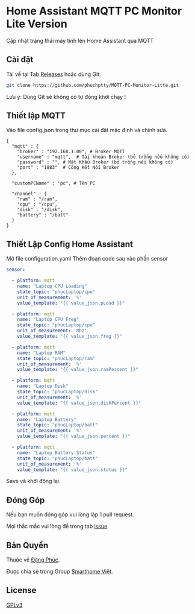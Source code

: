 # Home Assistant MQTT PC Monitor Lite Version
Cập nhật trạng thái máy tính lên Home Assistant qua MQTT

## Cài đặt

Tải về tại Tab [Releases](https://github.com/phuchptty/MQTT-PC-Monitor-Lite/releases) hoặc dùng Git:

```bash
git clone https://github.com/phuchptty/MQTT-PC-Monitor-Litte.git
```
Lưu ý: Dùng Git sẽ không có tự động khởi chạy !

## Thiết lập MQTT
Vào file config.json trong thư mục cài đặt mặc định và chỉnh sửa.

```text
{
  "mqtt" : {
    "broker" : "192.168.1.00", # Broker MQTT
    "username" : "mqtt",  # Tài khoản Broker (bỏ trống nếu không có)
    "password" : "", # Mật Khẩu Broker (bỏ trống nếu không có)
    "port" : "1883"  # Công Kết Nối Broker
  },

  "customPCName" : "pc", # Tên PC

  "channel" : {
    "ram" : "/ram",
    "cpu" : "/cpu",
    "disk" : "/disk",
    "battery" : "/batt"
  }
}

```

## Thiết Lập Config Home Assistant
Mở file configuration.yaml 
Thêm đoạn code sau vào phần sensor

```yaml
sensor:

  - platform: mqtt
    name: "Laptop CPU Loading"
    state_topic: "phucLaptop/cpu"
    unit_of_measurement: '%'
    value_template: "{{ value_json.pLoad }}"

  - platform: mqtt
    name: "Laptop CPU Freg"
    state_topic: "phucLaptop/cpu"
    unit_of_measurement: 'Mhz'
    value_template: "{{ value_json.freg }}"

  - platform: mqtt
    name: "Laptop RAM"
    state_topic: "phucLaptop/ram"
    unit_of_measurement: '%'
    value_template: "{{ value_json.ramPercent }}"

  - platform: mqtt
    name: "Laptop Disk"
    state_topic: "phucLaptop/disk"
    unit_of_measurement: '%'
    value_template: "{{ value_json.diskPercent }}"

  - platform: mqtt
    name: "Laptop Battery"
    state_topic: "phucLaptop/batt"
    unit_of_measurement: '%'
    value_template: "{{ value_json.percent }}"

  - platform: mqtt
    name: "Laptop Battery Status"
    state_topic: "phucLaptop/batt"
    unit_of_measurement: '%'
    value_template: "{{ value_json.status }}"

```
Save và khởi động lại.
## Đóng Góp
Nếu bạn muốn đóng góp vui lòng lập 1 pull request. 

Mọi thắc mắc vui lòng để trong tab [issue](https://github.com/phuchptty/MQTT-PC-Monitor-Litte/issues)

## Bản Quyền
Thuộc về [Đặng Phúc](https://www.facebook.com/hoangphuchotboy).

Được chia sẻ trong Group [Smarthome Việt](https://www.facebook.com/groups/784535325063755/?fref=nf).

## License
[GPLv3](https://choosealicense.com/licenses/gpl-3.0/)
